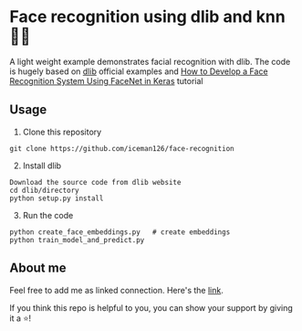 # Face recognition using dlib and knn :raising_hand_man:
A light weight example demonstrates facial recognition with dlib. The code is hugely based on [dlib](http://dlib.net/) official examples and [How to Develop a Face Recognition System Using FaceNet in Keras](https://machinelearningmastery.com/how-to-develop-a-face-recognition-system-using-facenet-in-keras-and-an-svm-classifier/) tutorial

## Usage
1. Clone this repository
```
git clone https://github.com/iceman126/face-recognition
```
2. Install dlib
```
Download the source code from dlib website
cd dlib/directory
python setup.py install
```
3. Run the code
```
python create_face_embeddings.py   # create embeddings
python train_model_and_predict.py
```

## About me
Feel free to add me as linked connection. Here's the [link](www.linkedin.com/in/jinbo-huang).

If you think this repo is helpful to you, you can show your support by giving it a :star:!
